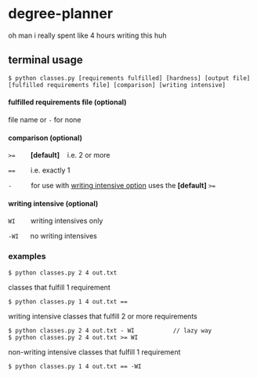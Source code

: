 # degree-planner

oh man i really spent like 4 hours writing this huh 

## terminal usage

```
$ python classes.py [requirements fulfilled] [hardness] [output file] [fulfilled requirements file] [comparison] [writing intensive]
```

#### fulfilled requirements file (optional)

file name or `-` for none

#### comparison (optional)

`>=` &nbsp;&nbsp;&nbsp;&nbsp;&nbsp;&nbsp; **\[default]** &nbsp;&nbsp; i.e. 2 or more

`==` &nbsp;&nbsp;&nbsp;&nbsp;&nbsp;&nbsp; i.e. exactly 1

`-` &nbsp;&nbsp;&nbsp;&nbsp;&nbsp;&nbsp;&nbsp;&nbsp; for use with [writing intensive option](#writing-intensive) uses the **\[default]** `>=`


#### writing intensive (optional)

`WI` &nbsp;&nbsp;&nbsp;&nbsp;&nbsp;&nbsp; writing intensives only

`-WI` &nbsp;&nbsp;&nbsp;&nbsp; no writing intensives


### examples

```
$ python classes.py 2 4 out.txt
```

classes that fulfill 1 requirement
```
$ python classes.py 1 4 out.txt == 
```

writing intensive classes that fulfill 2 or more requirements 
```
$ python classes.py 2 4 out.txt - WI           // lazy way
$ python classes.py 2 4 out.txt >= WI
```

non-writing intensive classes that fulfill 1 requirement
```
$ python classes.py 1 4 out.txt == -WI
```
